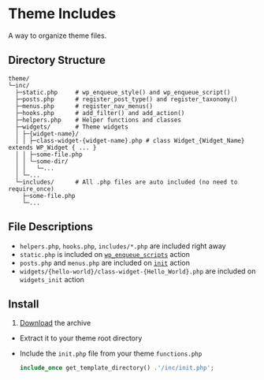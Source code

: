 # Theme Includes

A way to organize theme files.

## Directory Structure

```text
theme/
└─inc/
  ├─static.php     # wp_enqueue_style() and wp_enqueue_script()
  ├─posts.php      # register_post_type() and register_taxonomy()
  ├─menus.php      # register_nav_menus()
  ├─hooks.php      # add_filter() and add_action()
  ├─helpers.php    # Helper functions and classes
  ├─widgets/       # Theme widgets
  │ ├─{widget-name}/
  │ │ ├─class-widget-{widget-name}.php # class Widget_{Widget_Name} extends WP_Widget { ... }
  │ │ ├─some-file.php
  │ │ └─some-dir/
  │ │   └─...
  │ └─...
  └─includes/      # All .php files are auto included (no need to require_once)
    ├─some-file.php
    └─...
```

## File Descriptions

* `helpers.php`, `hooks.php`, `includes/*.php` are included right away
* `static.php` is included on [`wp_enqueue_scripts`](http://codex.wordpress.org/Plugin_API/Action_Reference/wp_enqueue_scripts) action
* `posts.php` and `menus.php` are included on [`init`](http://codex.wordpress.org/Plugin_API/Action_Reference/init) action
* `widgets/{hello-world}/class-widget-{Hello_World}.php` are included on `widgets_init` action

## Install

1. [Download](https://github.com/ThemeFuse/Theme-Includes/releases/latest) the archive
* Extract it to your theme root directory
* Include the `init.php` file from your theme `functions.php`

	```php
	include_once get_template_directory() .'/inc/init.php';
	```
